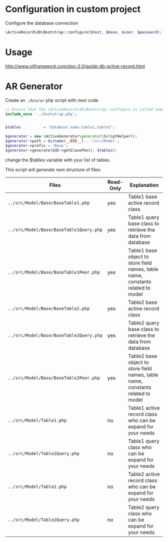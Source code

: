 Configuration in custom project
=
Configure the database connection
```php
\ActiveRecord\db\Bootstrap::configure($host, $base, $user, $password);
```

Usage
=

http://www.yiiframework.com/doc-2.0/guide-db-active-record.html

AR Generator
=

Create an `./bin/ar` php script with next code

```php
// Ensure that the \ActiveRecord\db\Bootstrap::configure is called somewhere in bootstrap
include_once '../bootstrap.php';


$tables          = 'database_name:table1,table2';

$generator = new \ActiveGenerator\generator\ScriptHelper();
$generator->path = dirname(__DIR__) . '/src/Model';
$generator->prefix = 'Base';
$generator->generate($db->getSlavePdo(), $tables);
``` 

change the $tables variable with your list of tables.

This script will generate next structure of files:

| Files | Read-Only | Explanation |
| ----------------------------------------------- | -------------------------- |-------------------------- |
| `../src/Model/Base/BaseTable1.php`                    | yes |  Table1 base active record class |
| `../src/Model/Base/BaseTable1Query.php`               | yes |  Table1 query base class to retrieve the data from database  |
| `../src/Model/Base/BaseTable1Peer.php`                | yes |  Table1 base object to store field names, table name, constants related to model  |
| `../src/Model/Base/BaseTable2.php`                    | yes |  Table2 base active record class |
| `../src/Model/Base/BaseTable2Query.php`               | yes |  Table2 query base class to retrieve the data from database |
| `../src/Model/Base/BaseTable2Peer.php`                | yes |  Table2 base object to store field names, table name, constants related to model |
| `../src/Model/Table1.php`                             | no |  Table1 active record class who can be expand for your needs |
| `../src/Model/Table1Query.php`                        | no |  Table1 query class who can be expand for your needs |   
| `../src/Model/Table2.php`                             | no |  Table2 active record class who can be expand for your needs |
| `../src/Model/Table2Query.php`                        | no |  Table2 query class who can be expand for your needs |
